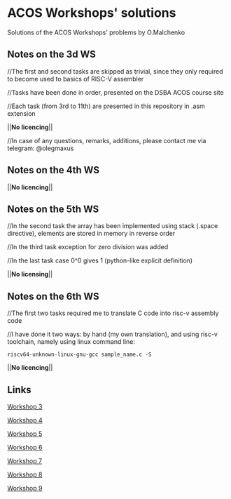 # ACOS Workshops' solutions
Solutions of the ACOS Workshops' problems by O.Malchenko
## Notes on the 3d WS
//The first and second tasks are skipped as trivial, since they only required to become used to basics of RISC-V assembler

//Tasks have been done in order, presented on the DSBA ACOS course site

//Each task (from 3rd to 11th) are presented in this repository in .asm extension

||**No licencing**||

//In case of any questions, remarks, additions, please contact me via telegram: @olegmaxus
## Notes on the 4th WS
||**No licencing**||
## Notes on the 5th WS
//In the second task the array has been implemented using stack (.space directive), elements are stored in memory in reverse order

//In the third task exception for zero division was added

//In the last task case 0^0 gives 1 (python-like explicit definition)

||**No licensing**||
## Notes on the 6th WS
//The first two tasks required me to translate C code into risc-v assembly code

//I have done it two ways: by hand (my own translation), and using risc-v toolchain, namely using linux command line:
```console
riscv64-unknown-linux-gnu-gcc sample_name.c -S
```

||**No licencing**||
## Links
[Workshop 3](https://andrewt0301.github.io/hse-acos-course/part1ca/03_CPU/lecture.html)

[Workshop 4](https://andrewt0301.github.io/hse-acos-course/part1ca/04_Instructions/lecture.html)

[Workshop 5](https://andrewt0301.github.io/hse-acos-course/part1ca/05_MacrosBranchesArrays/lecture.html)

[Workshop 6](https://andrewt0301.github.io/hse-acos-course/part1ca/06_CallStack/lecture.html)

[Workshop 7](https://andrewt0301.github.io/hse-acos-course/part1ca/07_FP/lecture.html)

[Workshop 8](https://andrewt0301.github.io/hse-acos-course/part1ca/08_MMIO/lecture.html)

[Workshop 9](https://andrewt0301.github.io/hse-acos-course/part1ca/09_Pipeline/lecture.html)
